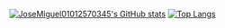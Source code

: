 [![JoseMiguel01012570345's GitHub stats](https://github-readme-stats.vercel.app/api?username=JoseMiguel01012570345&show_icons=true&theme=radical)](https://github.com/JoseMiguel01012570345/github-readme-stats)
[![Top Langs](https://github-readme-stats.vercel.app/api/top-langs/?username=JoseMiguel01012570345&langs_count=8)](https://github.com/JoseMiguel01012570345/github-readme-stats)